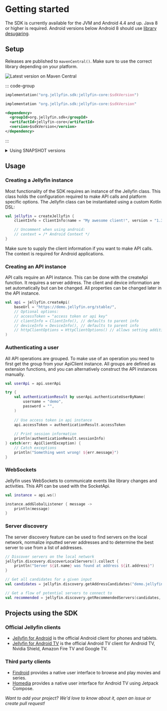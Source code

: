 # Getting started

The SDK is currently available for the JVM and Android 4.4 and up. Java 8 or higher is required. Android versions below
Android 8 should use [library desugaring](https://developer.android.com/studio/write/java8-support#library-desugaring).

## Setup

Releases are published to `mavenCentral()`. Make sure to use the correct library depending on your
platform.

![Latest version on Maven Central](https://img.shields.io/maven-central/v/org.jellyfin.sdk/jellyfin-core.svg)

::: code-group

```kotlin [Gradle with Kotlin]
implementation("org.jellyfin.sdk:jellyfin-core:$sdkVersion")
```

```groovy [Gradle with Groovy]
implementation "org.jellyfin.sdk:jellyfin-core:$sdkVersion"
```

```xml [Maven]
<dependency>
  <groupId>org.jellyfin.sdk</groupId>
  <artifactId>jellyfin-core</artifactId>
  <version>$sdkVersion</version>
</dependency>
```

:::

<details>
  <summary>Using SNAPSHOT versions</summary>

When working on new features in your application you might need a build of the SDK targeting the next server version.
For this use case we publish two SNAPSHOT releases: `master-SNAPSHOT` and `openapi-unstable-SNAPSHOT`. To use the
snapshot versions, add the snapshot repository to your build script:
`https://s01.oss.sonatype.org/content/repositories/snapshots/`

An example using Gradle with Kotlin DSL that only allows the `master-SNAPSHOT` version:

  ```kotlin
  repositories {
      maven("https://s01.oss.sonatype.org/content/repositories/snapshots/") {
          content {
              // Only allow SDK snapshots
              includeVersionByRegex("org\\.jellyfin\\.sdk", ".*", "master-SNAPSHOT")
          }
      }
  }
   ```

</details>

## Usage

### Creating a Jellyfin instance

Most functionality of the SDK requires an instance of the Jellyfin class. This class holds
the configuration required to make API calls and platform specific options. The Jellyfin class can
be instantiated using a custom Kotlin DSL:

```kotlin
val jellyfin = createJellyfin {
    clientInfo = ClientInfo(name = "My awesome client!", version = "1.33.7",)

    // Uncomment when using android:
    // context = /* Android Context */
}
```

Make sure to supply the client information if you want to make API calls. The context is required for Android
applications.

### Creating an API instance

API calls require an API instance. This can be done with the createApi function. It requires a
server address. The client and device information are set automatically but can be changed. All
properties can be changed later in the API instance.

```kotlin
val api = jellyfin.createApi(
    baseUrl = "https://demo.jellyfin.org/stable/",
    // Optional options:
    // accessToken = "access token or api key"
    // clientInfo = ClientInfo(), // defaults to parent info
    // deviceInfo = DeviceInfo(), // defaults to parent info
    // httpClientOptions = HttpClientOptions() // allows setting additional options
)
```

### Authenticating a user

All API operations are grouped. To make use of an operation you need to first get the group from your ApiClient
instance. All groups are defined as extension functions, and you can alternatively construct the API instances
manually.

```kotlin
val userApi = api.userApi

try {
    val authenticationResult by userApi.authenticateUserByName(
        username = "demo", 
        password = "",
    )
    
    // Use access token in api instance
    api.accessToken = authenticationResult.accessToken
    
    // Print session information
    println(authenticationResult.sessionInfo)
} catch(err: ApiClientException) {
    // Catch exceptions
    println("Something went wrong! ${err.message}")
}
```

### WebSockets

Jellyfin uses WebSockets to communicate events like library changes and activities. This API can be
used with the SocketApi.

```kotlin
val instance = api.ws()

instance.addGlobalListener { message ->
	println(message)
}
```

### Server discovery

The server discovery feature can be used to find servers on the local network, normalize inputted
server addresses and to determine the best server to use from a list of addresses.

```kotlin
// Discover servers on the local network
jellyfin.discovery.discoverLocalServers().collect {
    println("Server ${it.name} was found at address ${it.address}")
}

// Get all candidates for a given input
val candidates = jellyfin.discovery.getAddressCandidates("demo.jellyfin.org/stable")

// Get a flow of potential servers to connect to
val recommended = jellyfin.discovery.getRecommendedServers(candidates, RecommendedServerInfoScore.GOOD)
```

## Projects using the SDK

### Official Jellyfin clients

- [Jellyfin for Android](https://github.com/jellyfin/jellyfin-android) is the official Android client for phones and
  tablets.
- [Jellyfin for Android TV](https://github.com/jellyfin/jellyfin-androidtv) is the official Android TV client for
  Android TV, Nvidia Shield, Amazon Fire TV and Google TV.

### Third party clients

- [Findroid](https://github.com/jarnedemeulemeester/findroid) provides a native user interface to browse and play movies
  and series.
- [Homedia](https://github.com/valmnt/homedia) provides a native user interface for Android TV using Jetpack Compose.

_Want to add your project? We'd love to know about it, open an issue or create pull request!_

